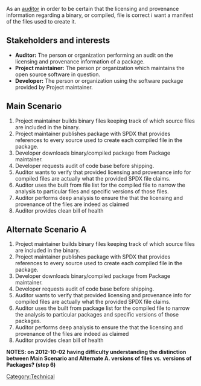 As an [auditor](http://spdx.org/stakeholders#auditor) in order to be
certain that the licensing and provenance information regarding a
binary, or compiled, file is correct i want a manifest of the files used
to create it.

## Stakeholders and interests

  - **Auditor:** The person or organization performing an audit on the
    licensing and provenance information of a package.
  - **Project maintainer:** The person pr organization which maintains
    the open source software in question.
  - **Developer:** The person or organization using the software package
    provided by Project maintainer.

## Main Scenario

1.  Project maintainer builds binary files keeping track of which source
    files are included in the binary.
2.  Project maintainer publishes package with SPDX that provides
    references to every source used to create each compiled file in the
    package.
3.  Developer downloads binary/compiled package from Package maintainer.
4.  Developer requests audit of code base before shipping.
5.  Auditor wants to verify that provided licensing and provenance info
    for compiled files are actually what the provided SPDX file claims.
6.  Auditor uses the built from file list for the compiled file to
    narrow the analysis to particular files and specific versions of
    those files.
7.  Auditor performs deep analysis to ensure the that the licensing and
    provenance of the files are indeed as claimed
8.  Auditor provides clean bill of health

## Alternate Scenario A

1.  Project maintainer builds binary files keeping track of which source
    files are included in the binary.
2.  Project maintainer publishes package with SPDX that provides
    references to every source used to create each compiled file in the
    package.
3.  Developer downloads binary/compiled package from Package maintainer.
4.  Developer requests audit of code base before shipping.
5.  Auditor wants to verify that provided licensing and provenance info
    for compiled files are actually what the provided SPDX file claims.
6.  Auditor uses the built from package list for the compiled file to
    narrow the analysis to particular packages and specific versions of
    those packages.
7.  Auditor performs deep analysis to ensure the that the licensing and
    provenance of the files are indeed as claimed
8.  Auditor provides clean bill of health

**NOTES: on 2012-10-02 having difficulty understanding the distinction
between Main Scenario and Alternate A. versions of files vs. versions of
Packages? (step 6)**

[Category:Technical](Category:Technical "wikilink")
